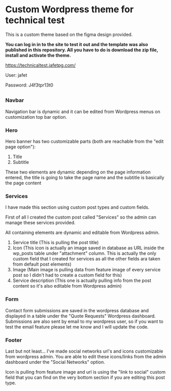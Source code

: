 # Custom Wordpress theme for technical test

This is a custom theme based on the figma design provided.

**You can log in in to the site to test it out and the template was also published in this repository. All you have to do is download the zip file, install and activate the theme.**

https://technicaltest.jafetpg.com/

User: jafet

Password: J4f3tpr13t0


## 

### Navbar

Navigation bar is dynamic and it can be edited from Wordpress menus on customization top bar option.




### Hero

Hero banner has two customizable parts (both are reachable from the "edit page option"):

1. Title
2. Subtitle 

These two elements are dynamic depending on the page information entered, the title is going to take the page name and the subtitle is basically the page content


### Services

I have made this section using custom post types and custom fields.

First of all I created the custom post called "Services" so the admin can manage these services provided.

All containing elements are dynamic and editable from Wordpress admin.

1. Service title (This is pulling the post title)
2. Icon (This icon is actually an image saved in database as URL inside the wp_posts table under "attachment" column. This is actually the only custom field that I created for services as all the other fields ara taken from default post elements)
3. Image (Main image is pulling data from feature image of every service post so I didn't had to create a custom field for this)
4. Service description (This one is actually pulling info from the post content so it's also editable from Wordpress admin)

### Form

Contact form submissions are saved in the wordpress database and displayed in a table under the "Quote Requests" Wordpress dashboard. Submissions are also sent by email to my wordpress user, so if you want to test the email feature please let me know and I will update the code.

### Footer

Last but not least... I've made social networks url's and icons customizable from wordpress admin. You are able to edit these icons/links from the admin dashboard under the "Social Networks" option.

Icon is pulling from feature image and url is using the "link to social" custom field that you can find on the very bottom section if you are editing this post type.


